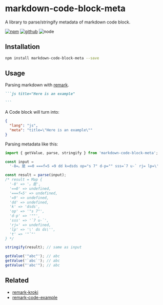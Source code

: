 # markdown-code-block-meta

A library to parse/stringify metadata of markdown code block.

[![npm][npm-badge]][npm-url]
[![github][github-badge]][github-url]
![node][node-badge]

[npm-url]: https://www.npmjs.com/package/markdown-code-block-meta
[npm-badge]: https://img.shields.io/npm/v/markdown-code-block-meta.svg?style=flat-square&logo=npm
[github-url]: https://github.com/nice-move/markdown-code-block-meta
[github-badge]: https://img.shields.io/npm/l/markdown-code-block-meta.svg?style=flat-square&colorB=blue&logo=github
[node-badge]: https://img.shields.io/node/v/markdown-code-block-meta.svg?style=flat-square&colorB=green&logo=node.js

## Installation

```bash
npm install markdown-code-block-meta --save
```

## Usage

Parsing markdown with [remark](https://remark.js.org).

````markdown
```js title="Here is an example"

```
````

A Code block will turn into:

```json
{
  "lang": "js",
  "meta": "title=\"Here is an example\""
}
```

Parsing metadata like this:

```js
import { getValue, parse, stringify } from 'markdown-code-block-meta';

const input =
  '-8=。是 ==0 ===f=5 =9 dd k=dsds op="s 7" d-p="" sss=`7 u-` rj= lp=\' ds ds\' t="`"';

const result = parse(input);
/* result = Map {
  '-8' => '。是',
  '==0' => undefined,
  '===f=5' => undefined,
  '=9' => undefined,
  'dd' => undefined,
  'k' => 'dsds',
  'op' => '"s 7"',
  'd-p' => '""',
  'sss' => '`7 u-`',
  'rj=' => undefined,
  'lp' => '\' ds ds\'',
  't' => '"`"'
} */

stringify(result); // same as input

getValue('"abc"'); // abc
getValue('`abc`'); // abc
getValue("'abc'"); // abc
```

## Related

- [remark-kroki](https://github.com/nice-move/remark-kroki)
- [remark-code-example](https://github.com/nice-move/remark-code-example)
